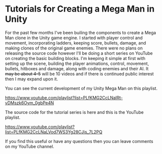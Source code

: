 # Tutorials for Creating a Mega Man in Unity

For the past few months I've been builing the components to create a Mega Man clone in the Unity game engine. I started with player control and movement, incorporating ladders, keeping score, bullets, damage, and making clones of the original game enemies. There were no plans on releasing the source code however I'll be doing a short series on YouTube on creating the basic building blocks. I'm keeping it simple at first with setting up the scene, building the player animations, control, movement, bullets, hitboxes and damage, along with coding enemies and their AI. It ~~may be about 4-5~~ will be 10 videos and if there is continued public interest then I may expand upon it.

You can see the current development of my Unity Mega Man on this playlist. 

https://www.youtube.com/playlist?list=PLfKMG2CcLNaIRt-vDMszk6Oym_0gbPe4N

The source code for the tutorial series is here and this is the YouTube playlist. 

https://www.youtube.com/playlist?list=PLfKMG2CcLNaLVod7WS3Yg28CJis_7L2PQ

If you find this useful or have any questions then you can leave comments on my YouTube channel.
